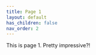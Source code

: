 ```yaml
---
title: Page 1
layout: default
has_children: false
nav_order: 2
---
```


This is page 1. Pretty impressive?!
